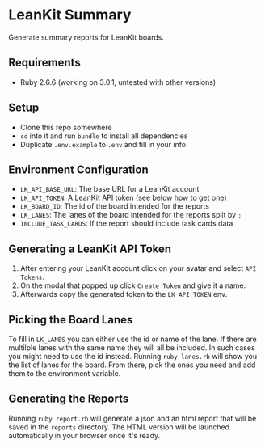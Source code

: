 # LeanKit Summary
Generate summary reports for LeanKit boards.

## Requirements
* Ruby 2.6.6 (working on 3.0.1, untested with other versions)

## Setup
* Clone this repo somewhere
* `cd` into it and run `bundle` to install all dependencies
* Duplicate `.env.example` to `.env` and fill in your info

## Environment Configuration
* `LK_API_BASE_URL`: The base URL for a LeanKit account
* `LK_API_TOKEN`: A LeanKit API token (see below how to get one)
* `LK_BOARD_ID`: The id of the board intended for the reports
* `LK_LANES`: The lanes of the board intended for the reports split by `;`
* `INCLUDE_TASK_CARDS`: If the report should include task cards data

## Generating a LeanKit API Token
1. After entering your LeanKit account click on your avatar and select `API Tokens`.
2. On the modal that popped up click `Create Token` and give it a name.
3. Afterwards copy the generated token to the `LK_API_TOKEN` env.

## Picking the Board Lanes
To fill in `LK_LANES` you can either use the id or name of the lane.
If there are multilple lanes with the same name they will all be included.
In such cases you might need to use the id instead.
Running `ruby lanes.rb` will show you the list of lanes for the board.
From there, pick the ones you need and add them to the environment variable.

## Generating the Reports
Running `ruby report.rb` will generate a json and an html report that will be saved in the `reports` directory.
The HTML version will be launched automatically in your browser once it's ready.
